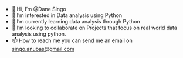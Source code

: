- 👋 Hi, I’m @Dane Singo
- 👀 I’m interested in Data analysis using Python
- 🌱 I’m currently learning data analysis through Python
- 💞️ I’m looking to collaborate on Projects that focus on real world data analysis using python.
- 📫 How to reach me you can send me an email on singo.anubas@gmail.com

<!---
Anubas-Lrd/Anubas-Lrd is a ✨ special ✨ repository because its `README.md` (this file) appears on your GitHub profile.
You can click the Preview link to take a look at your changes.
--->
